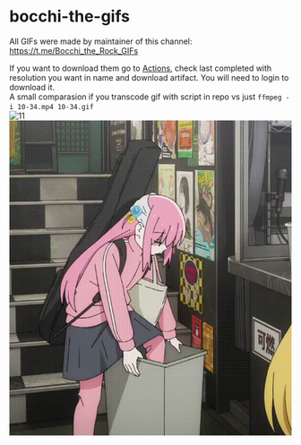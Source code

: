 # bocchi-the-gifs  
All GIFs were made by maintainer of this channel: https://t.me/Bocchi_the_Rock_GIFs  

If you want to download them go to [Actions](https://github.com/Akiyamov/bocchi-the-gifs/actions), check last completed with resolution you want in name and download artifact. You will need to login to download it.  
A small comparasion if you transcode gif with script in repo vs just `ffmpeg -i 10-34.mp4 10-34.gif`  
![11](10-34.gif)  
![11](10-34hr.gif)  